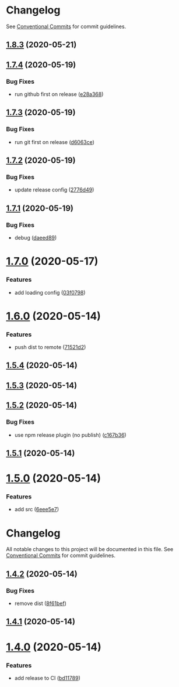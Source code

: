 # Changelog

See
[Conventional Commits](https://conventionalcommits.org) for commit guidelines.

## [1.8.3](https://github.com/ilyaulyanov/action-assign-random-reviewer/compare/v1.8.2...v1.8.3) (2020-05-21)

## [1.7.4](https://github.com/ilyaulyanov/action-assign-random-reviewer/compare/v1.7.3...v1.7.4) (2020-05-19)


### Bug Fixes

* run github first on release ([e28a368](https://github.com/ilyaulyanov/action-assign-random-reviewer/commit/e28a368662cf74e0e56ec5b5bb172e14495e27da))

## [1.7.3](https://github.com/ilyaulyanov/action-assign-random-reviewer/compare/v1.7.2...v1.7.3) (2020-05-19)


### Bug Fixes

* run git first on release ([d6063ce](https://github.com/ilyaulyanov/action-assign-random-reviewer/commit/d6063cee6510065f1a7ba9eab0db69c6faa5b806))

## [1.7.2](https://github.com/ilyaulyanov/action-assign-random-reviewer/compare/v1.7.1...v1.7.2) (2020-05-19)


### Bug Fixes

* update release config ([2776d49](https://github.com/ilyaulyanov/action-assign-random-reviewer/commit/2776d4986de1b652d443b049580ea46144430fa4))

## [1.7.1](https://github.com/ilyaulyanov/action-assign-random-reviewer/compare/v1.7.0...v1.7.1) (2020-05-19)


### Bug Fixes

* debug ([daeed89](https://github.com/ilyaulyanov/action-assign-random-reviewer/commit/daeed89523b2a3d57cc10b7779320533eb2b1deb))

# [1.7.0](https://github.com/ilyaulyanov/action-assign-random-reviewer/compare/v1.6.0...v1.7.0) (2020-05-17)


### Features

* add loading config ([03f0798](https://github.com/ilyaulyanov/action-assign-random-reviewer/commit/03f0798e9288cffb20a5032793dc717b805c175e))

# [1.6.0](https://github.com/ilyaulyanov/action-assign-random-reviewer/compare/v1.5.4...v1.6.0) (2020-05-14)


### Features

* push dist to remote ([71521d2](https://github.com/ilyaulyanov/action-assign-random-reviewer/commit/71521d2684c7a1edf5d62249a35715b1cb8dc841))

## [1.5.4](https://github.com/ilyaulyanov/action-assign-random-reviewer/compare/v1.5.3...v1.5.4) (2020-05-14)

## [1.5.3](https://github.com/ilyaulyanov/action-assign-random-reviewer/compare/v1.5.2...v1.5.3) (2020-05-14)

## [1.5.2](https://github.com/ilyaulyanov/action-assign-random-reviewer/compare/v1.5.1...v1.5.2) (2020-05-14)


### Bug Fixes

* use npm release plugin (no publish) ([c167b36](https://github.com/ilyaulyanov/action-assign-random-reviewer/commit/c167b36ea996ce3a4da5439f044f3a1229306da4))

## [1.5.1](https://github.com/ilyaulyanov/action-assign-random-reviewer/compare/v1.5.0...v1.5.1) (2020-05-14)

# [1.5.0](https://github.com/ilyaulyanov/action-assign-random-reviewer/compare/v1.4.2...v1.5.0) (2020-05-14)


### Features

* add src ([6eee5e7](https://github.com/ilyaulyanov/action-assign-random-reviewer/commit/6eee5e7c75a10fdb3a8ba9a9a5dc423364cb52ae))

# Changelog

All notable changes to this project will be documented in this file. See
[Conventional Commits](https://conventionalcommits.org) for commit guidelines.

## [1.4.2](https://github.com/ilyaulyanov/action-assign-random-reviewer/compare/v1.4.1...v1.4.2) (2020-05-14)


### Bug Fixes

* remove dist ([8f61bef](https://github.com/ilyaulyanov/action-assign-random-reviewer/commit/8f61bef3184a08b039c93fbac13d6162eb2b00e7))

## [1.4.1](https://github.com/ilyaulyanov/action-assign-random-reviewer/compare/v1.4.0...v1.4.1) (2020-05-14)

# [1.4.0](https://github.com/ilyaulyanov/action-assign-random-reviewer/compare/v1.3.0...v1.4.0) (2020-05-14)


### Features

* add release to CI ([bd11789](https://github.com/ilyaulyanov/action-assign-random-reviewer/commit/bd117898d501b1fdb2a3bffc189484635ab94391))
